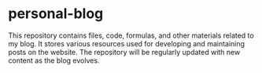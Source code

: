 # personal-blog
This repository contains files, code, formulas, and other materials related to my blog. It stores various resources used for developing and maintaining posts on the website. The repository will be regularly updated with new content as the blog evolves.
